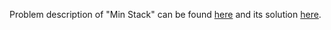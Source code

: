 Problem description of "Min Stack" can be found [here](https://leetcode.com/problems/min-stack/) and its solution [here](https://github.com/aurimas13/LeetCode-HackerRank-MAANG/blob/main/LeetCode/Python%20Solutions/Min%20Stack/stack.py).
